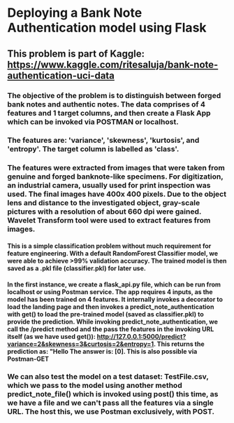 # Deploying a Bank Note Authentication model using Flask
## This problem is part of Kaggle: https://www.kaggle.com/ritesaluja/bank-note-authentication-uci-data
### The objective of the problem is to distinguish between forged bank notes and authentic notes. The data comprises of 4 features and 1 target columns, and then create a Flask App which can be invoked via POSTMAN or localhost.

### The features are: 'variance', 'skewness', 'kurtosis', and 'entropy'. The target column is labelled as 'class'.
### The features were extracted from images that were taken from genuine and forged banknote-like specimens. For digitization, an industrial camera, usually used for print inspection was used. The final images have 400x 400 pixels. Due to the object lens and distance to the investigated object, gray-scale pictures with a resolution of about 660 dpi were gained. Wavelet Transform tool were used to extract features from images.
#### This is a simple classification problem without much requirement for feature engineering. With a default RandomForest Classifier model, we were able to achieve >99% validation accuracy. The trained model is then saved as a .pkl file (classifier.pkl) for later use.

#### In the first instance, we create a flask_api.py file, which can be run from localhost or using Postman service. The app requires 4 inputs, as the model has been trained on 4 features. It internally invokes a decorator to load the landing page and then invokes a predict_note_authentication with get() to load the pre-trained model (saved as classifier.pkl) to provide the prediction. While invoking predict_note_authentication, we call the /predict method and the pass the features in the invoking URL itself (as we have used get()): http://127.0.0.1:5000/predict?variance=2&skewness=3&curtosis=2&entropy=1. This returns the prediction as: "Hello The answer is: [0]. This is also possible via Postman-GET
### We can also test the model on a test dataset: TestFile.csv, which we pass to the model using another method predict_note_file() which is invoked using post() this time, as we have a file and we can't pass all the features via a single URL. The host this, we use Postman exclusively, with POST.
